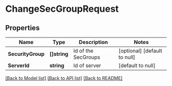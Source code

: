 # ChangeSecGroupRequest

## Properties
Name | Type | Description | Notes
------------ | ------------- | ------------- | -------------
**SecurityGroup** | **[]string** | Id of the SecGroups | [optional] [default to null]
**ServerId** | **string** | Id of server | [default to null]

[[Back to Model list]](../README.md#documentation-for-models) [[Back to API list]](../README.md#documentation-for-api-endpoints) [[Back to README]](../README.md)


